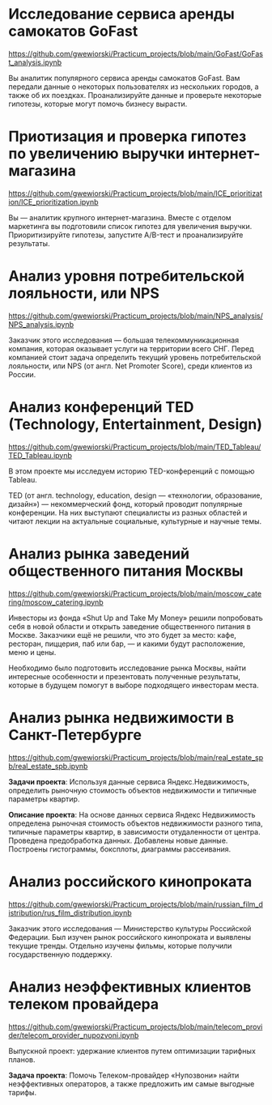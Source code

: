 # Исследование сервиса аренды самокатов GoFast

https://github.com/gwewiorski/Practicum_projects/blob/main/GoFast/GoFast_analysis.ipynb

Вы аналитик популярного сервиса аренды самокатов GoFast. Вам передали данные о некоторых пользователях из нескольких городов, а также об их поездках. Проанализируйте данные и проверьте некоторые гипотезы, которые могут помочь бизнесу вырасти.

# Приотизация и проверка гипотез по увеличению выручки интернет-магазина

https://github.com/gwewiorski/Practicum_projects/blob/main/ICE_prioritization/ICE_prioritization.ipynb

Вы — аналитик крупного интернет-магазина. Вместе с отделом маркетинга вы подготовили список гипотез для увеличения выручки.
Приоритизируйте гипотезы, запустите A/B-тест и проанализируйте результаты. 

# Анализ уровня потребительской лояльности, или NPS 

https://github.com/gwewiorski/Practicum_projects/blob/main/NPS_analysis/NPS_analysis.ipynb

Заказчик этого исследования — большая телекоммуникационная компания, которая оказывает услуги на территории всего СНГ. Перед компанией стоит задача определить текущий уровень потребительской лояльности, или NPS (от англ. Net Promoter Score), среди клиентов из России.

# Анализ конференций TED (Technology, Entertainment, Design) 

https://github.com/gwewiorski/Practicum_projects/blob/main/TED_Tableau/TED_Tableau.ipynb

В этом проекте мы исследуем историю TED-конференций с помощью Tableau.

TED (от англ. technology, education, design — «технологии, образование, дизайн») — некоммерческий фонд, который проводит популярные конференции. На них выступают специалисты из разных областей и читают лекции на актуальные социальные, культурные и научные темы.

# Анализ рынка заведений общественного питания Москвы

https://github.com/gwewiorski/Practicum_projects/blob/main/moscow_catering/moscow_catering.ipynb

Инвесторы из фонда «Shut Up and Take My Money» решили попробовать себя в новой области и открыть заведение общественного питания в Москве. Заказчики ещё не решили, что это будет за место: кафе, ресторан, пиццерия, паб или бар, — и какими будут расположение, меню и цены.

Необходимо было подготовить исследование рынка Москвы, найти интересные особенности и презентовать полученные результаты, которые в будущем помогут в выборе подходящего инвесторам места.

# Анализ рынка недвижимости в Санкт-Петербурге

https://github.com/gwewiorski/Practicum_projects/blob/main/real_estate_spb/real_estate_spb.ipynb

**Задачи проекта**: Используя данные сервиса Яндекс.Недвижимость, определить рыночную стоимость объектов недвижимости и типичные параметры квартир.

**Описание проекта**: На основе данных сервиса Яндекс Недвижимость определена рыночная стоимость объектов недвижимости разного типа, типичные параметры квартир, в зависимости отудаленности от центра. Проведена предобработка данных. Добавлены новые данные. Построены гистограммы, боксплоты, диаграммы рассеивания.

# Анализ российского кинопроката

https://github.com/gwewiorski/Practicum_projects/blob/main/russian_film_distribution/rus_film_distribution.ipynb

Заказчик этого исследования — Министерство культуры Российской Федерации. Был изучен рынок российского кинопроката и выявлены текущие тренды. Отдельно изучены фильмы,
которые получили государственную поддержку. 

# Анализ неэффективных клиентов телеком провайдера

https://github.com/gwewiorski/Practicum_projects/blob/main/telecom_provider/telecom_provider_nupozvoni.ipynb

Выпускной проект: удержание клиентов путем оптимизации тарифных планов.

**Задача проекта**: Помочь Телеком-провайдер «Нупозвони» найти неэффективных операторов, а также предложить им самые выгодные тарифы. 
